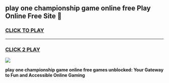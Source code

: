 
## play one championship game online free Play Online Free Site 👋
<h3>
<a href="https://download.freeplayer.one?title=play_one_championship_game_online_free&ref=21F">CLICK TO PLAY</a></h3>
<hr>

<h3>
<a href="https://download.freeplayer.one?title=play_one_championship_game_online_free&ref=21F">CLICK 2 PLAY</a>
  
</h3>

<a href="https://download.freeplayer.one?title=play_one_championship_game_online_free&ref=21F"><img src="https://cdnb.artstation.com/p/assets/images/images/032/539/853/original/anto-thomas-button-gif.gif"></a>


**play one championship game online free games unblocked: Your Gateway to Fun and Accessible Online Gaming**
